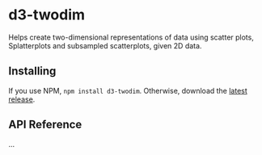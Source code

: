# d3-twodim

Helps create two-dimensional representations of data using scatter plots, Splatterplots and subsampled scatterplots, given 2D data.

## Installing

If you use NPM, `npm install d3-twodim`. Otherwise, download the [latest release](https://github.com/uwgraphics/d3-twodim/releases/latest).

## API Reference

...
